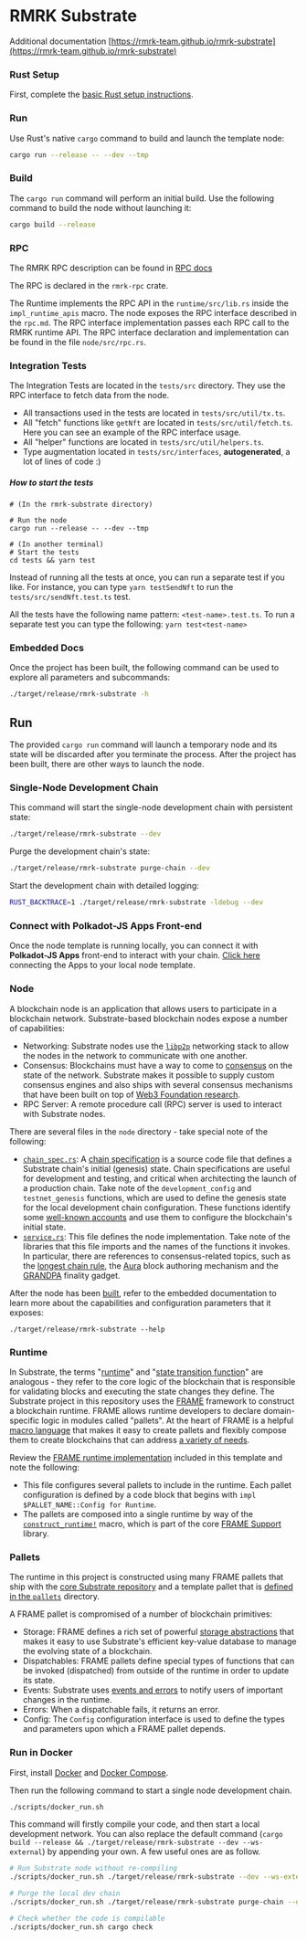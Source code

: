 # RMRK Substrate

Additional documentation [https://rmrk-team.github.io/rmrk-substrate](https://rmrk-team.github.io/rmrk-substrate)

### Rust Setup

First, complete the [basic Rust setup instructions](./rust-setup.md).

### Run

Use Rust's native `cargo` command to build and launch the template node:

```sh
cargo run --release -- --dev --tmp
```

### Build

The `cargo run` command will perform an initial build. Use the following command to build the node
without launching it:

```sh
cargo build --release
```

### RPC
The RMRK RPC description can be found in [RPC docs](https://rmrk-team.github.io/rmrk-substrate/#/rpc)

The RPC is declared in the `rmrk-rpc` crate.

The Runtime implements the RPC API in the `runtime/src/lib.rs` inside the `impl_runtime_apis` macro.
The node exposes the RPC interface described in the `rpc.md`. The RPC interface implementation passes each RPC call to the RMRK runtime API. The RPC interface declaration and implementation can be found in the file `node/src/rpc.rs`.

### Integration Tests
The Integration Tests are located in the `tests/src` directory. They use the RPC interface to fetch data from the node.
* All transactions used in the tests are located in `tests/src/util/tx.ts`.
* All "fetch" functions like `getNft` are located in `tests/src/util/fetch.ts`. Here you can see an example of the RPC interface usage.
* All "helper" functions are located in `tests/src/util/helpers.ts`.
* Type augmentation located in `tests/src/interfaces`, **autogenerated**, a lot of lines of code :)

##### How to start the tests
```console
# (In the rmrk-substrate directory)

# Run the node
cargo run --release -- --dev --tmp

# (In another terminal)
# Start the tests
cd tests && yarn test
```

Instead of running all the tests at once, you can run a separate test if you like.
For instance, you can type `yarn testSendNft` to run the `tests/src/sendNft.test.ts` test.

All the tests have the following name pattern: `<test-name>.test.ts`. To run a separate test you can type the following: `yarn test<test-name>`

### Embedded Docs

Once the project has been built, the following command can be used to explore all parameters and
subcommands:

```sh
./target/release/rmrk-substrate -h
```

## Run

The provided `cargo run` command will launch a temporary node and its state will be discarded after
you terminate the process. After the project has been built, there are other ways to launch the
node.

### Single-Node Development Chain

This command will start the single-node development chain with persistent state:

```bash
./target/release/rmrk-substrate --dev
```

Purge the development chain's state:

```bash
./target/release/rmrk-substrate purge-chain --dev
```

Start the development chain with detailed logging:

```bash
RUST_BACKTRACE=1 ./target/release/rmrk-substrate -ldebug --dev
```

### Connect with Polkadot-JS Apps Front-end

Once the node template is running locally, you can connect it with **Polkadot-JS Apps** front-end
to interact with your chain. [Click
here](https://polkadot.js.org/apps/#/explorer?rpc=ws://localhost:9944) connecting the Apps to your
local node template.

### Node

A blockchain node is an application that allows users to participate in a blockchain network.
Substrate-based blockchain nodes expose a number of capabilities:

- Networking: Substrate nodes use the [`libp2p`](https://libp2p.io/) networking stack to allow the
  nodes in the network to communicate with one another.
- Consensus: Blockchains must have a way to come to
  [consensus](https://docs.substrate.io/v3/advanced/consensus) on the state of the
  network. Substrate makes it possible to supply custom consensus engines and also ships with
  several consensus mechanisms that have been built on top of
  [Web3 Foundation research](https://research.web3.foundation/en/latest/polkadot/NPoS/index.html).
- RPC Server: A remote procedure call (RPC) server is used to interact with Substrate nodes.

There are several files in the `node` directory - take special note of the following:

- [`chain_spec.rs`](./node/src/chain_spec.rs): A
  [chain specification](https://docs.substrate.io/v3/runtime/chain-specs) is a
  source code file that defines a Substrate chain's initial (genesis) state. Chain specifications
  are useful for development and testing, and critical when architecting the launch of a
  production chain. Take note of the `development_config` and `testnet_genesis` functions, which
  are used to define the genesis state for the local development chain configuration. These
  functions identify some
  [well-known accounts](https://docs.substrate.io/v3/tools/subkey#well-known-keys)
  and use them to configure the blockchain's initial state.
- [`service.rs`](./node/src/service.rs): This file defines the node implementation. Take note of
  the libraries that this file imports and the names of the functions it invokes. In particular,
  there are references to consensus-related topics, such as the
  [longest chain rule](https://docs.substrate.io/v3/advanced/consensus#longest-chain-rule),
  the [Aura](https://docs.substrate.io/v3/advanced/consensus#aura) block authoring
  mechanism and the
  [GRANDPA](https://docs.substrate.io/v3/advanced/consensus#grandpa) finality
  gadget.

After the node has been [built](#build), refer to the embedded documentation to learn more about the
capabilities and configuration parameters that it exposes:

```shell
./target/release/rmrk-substrate --help
```

### Runtime

In Substrate, the terms
"[runtime](https://docs.substrate.io/v3/getting-started/glossary#runtime)" and
"[state transition function](https://docs.substrate.io/v3/getting-started/glossary#state-transition-function-stf)"
are analogous - they refer to the core logic of the blockchain that is responsible for validating
blocks and executing the state changes they define. The Substrate project in this repository uses
the [FRAME](https://docs.substrate.io/v3/runtime/frame) framework to construct a
blockchain runtime. FRAME allows runtime developers to declare domain-specific logic in modules
called "pallets". At the heart of FRAME is a helpful
[macro language](https://docs.substrate.io/v3/runtime/macros) that makes it easy to
create pallets and flexibly compose them to create blockchains that can address
[a variety of needs](https://www.substrate.io/substrate-users/).

Review the [FRAME runtime implementation](./runtime/src/lib.rs) included in this template and note
the following:

- This file configures several pallets to include in the runtime. Each pallet configuration is
  defined by a code block that begins with `impl $PALLET_NAME::Config for Runtime`.
- The pallets are composed into a single runtime by way of the
  [`construct_runtime!`](https://crates.parity.io/frame_support/macro.construct_runtime.html)
  macro, which is part of the core
  [FRAME Support](https://docs.substrate.io/v3/runtime/frame#support-crate)
  library.

### Pallets

The runtime in this project is constructed using many FRAME pallets that ship with the
[core Substrate repository](https://github.com/paritytech/substrate/tree/master/frame) and a
template pallet that is [defined in the `pallets`](./pallets/template/src/lib.rs) directory.

A FRAME pallet is compromised of a number of blockchain primitives:

- Storage: FRAME defines a rich set of powerful
  [storage abstractions](https://docs.substrate.io/v3/runtime/storage) that makes
  it easy to use Substrate's efficient key-value database to manage the evolving state of a
  blockchain.
- Dispatchables: FRAME pallets define special types of functions that can be invoked (dispatched)
  from outside of the runtime in order to update its state.
- Events: Substrate uses [events and errors](https://docs.substrate.io/v3/runtime/events-and-errors)
  to notify users of important changes in the runtime.
- Errors: When a dispatchable fails, it returns an error.
- Config: The `Config` configuration interface is used to define the types and parameters upon
  which a FRAME pallet depends.

### Run in Docker

First, install [Docker](https://docs.docker.com/get-docker/) and
[Docker Compose](https://docs.docker.com/compose/install/).

Then run the following command to start a single node development chain.

```bash
./scripts/docker_run.sh
```

This command will firstly compile your code, and then start a local development network. You can
also replace the default command
(`cargo build --release && ./target/release/rmrk-substrate --dev --ws-external`)
by appending your own. A few useful ones are as follow.

```bash
# Run Substrate node without re-compiling
./scripts/docker_run.sh ./target/release/rmrk-substrate --dev --ws-external

# Purge the local dev chain
./scripts/docker_run.sh ./target/release/rmrk-substrate purge-chain --dev

# Check whether the code is compilable
./scripts/docker_run.sh cargo check
```
